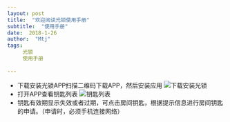 ```yaml
---
layout: post
title:  "欢迎阅读光锁使用手册"
subtitle:  "使用手册"
date:  2018-1-26
author:  "Mtj"
tags:
     光锁
     使用手册
     
---
```


* 下载安装光锁APP扫描二维码下载APP，然后安装应用
![下载安装光锁](http://img.guangyuwulian.com/user-main-img-36.jpg)
* 打开APP查看钥匙列表
![钥匙列表](http://img.guangyuwulian.com/user-main-img-36.jpg)
* 钥匙有效期显示失效或者过期，可点击房间钥匙，根据提示信息进行房间钥匙的申请。（申请时，必须手机连接网络）
